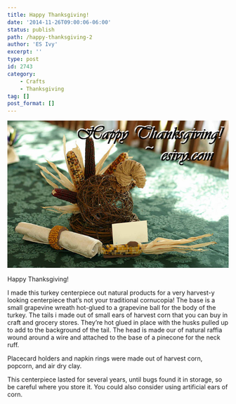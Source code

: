 ```yaml
---
title: Happy Thanksgiving!
date: '2014-11-26T09:00:06-06:00'
status: publish
path: /happy-thanksgiving-2
author: 'ES Ivy'
excerpt: ''
type: post
id: 2743
category:
    - Crafts
    - Thanksgiving
tag: []
post_format: []
---
```

![grapevine turkey](../uploads/2013/11/Happy-Thanksgiving-640-x-426.jpg)

Happy Thanksgiving!

I made this turkey centerpiece out natural products for a very harvest-y looking centerpiece that’s not your traditional cornucopia! The base is a small grapevine wreath hot-glued to a grapevine ball for the body of the turkey. The tails i made out of small ears of harvest corn that you can buy in craft and grocery stores. They’re hot glued in place with the husks pulled up to add to the background of the tail. The head is made our of natural raffia wound around a wire and attached to the base of a pinecone for the neck ruff.

Placecard holders and napkin rings were made out of harvest corn, popcorn, and air dry clay.

This centerpiece lasted for several years, until bugs found it in storage, so be careful where you store it. You could also consider using artificial ears of corn.